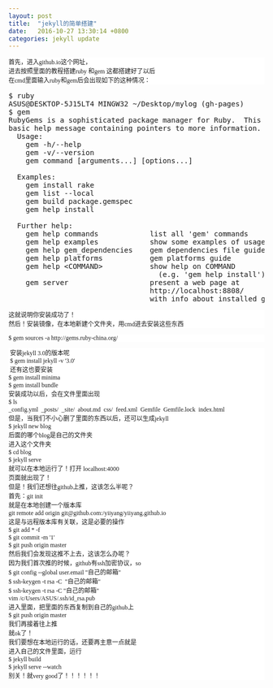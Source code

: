 ```yaml
---
layout: post
title:  "jekyll的简单搭建"
date:   2016-10-27 13:30:14 +0800
categories: jekyll update
---
```

<div id="article_content" class="article_content">

<pre style="font-family:宋体; font-size:9pt; background-color:rgb(255,255,255)">首先，进入github.io这个网址，
进去按照里面的教程搭建ruby 和gem 这都搭建好了以后
在cmd里面输入ruby和gem后会出现如下的这种情况：</pre>
<pre name="code" class="python">$ ruby
ASUS@DESKTOP-5J15LT4 MINGW32 ~/Desktop/mylog (gh-pages)
$ gem
RubyGems is a sophisticated package manager for Ruby.  This is a
basic help message containing pointers to more information.
  Usage:
    gem -h/--help
    gem -v/--version
    gem command [arguments...] [options...]

  Examples:
    gem install rake
    gem list --local
    gem build package.gemspec
    gem help install

  Further help:
    gem help commands            list all &#39;gem&#39; commands
    gem help examples            show some examples of usage
    gem help gem_dependencies    gem dependencies file guide
    gem help platforms           gem platforms guide
    gem help &lt;COMMAND&gt;           show help on COMMAND
                                   (e.g. &#39;gem help install&#39;)
    gem server                   present a web page at
                                 http://localhost:8808/
                                 with info about installed gems</pre>
<p></p>
<pre style="font-family:宋体; font-size:9pt; background-color:rgb(255,255,255)">这就说明你安装成功了！
然后！安装镜像，在本地新建个文件夹，用cmd进去安装这些东西</pre>
<pre style="font-family:宋体; font-size:9pt; background-color:rgb(255,255,255)">$ gem sources -a http://gems.ruby-china.org/</pre>
<pre style="font-family:宋体; font-size:9pt; background-color:rgb(255,255,255)"> 安装jekyll 3.0的版本呢
 $ gem install jekyll -v '3.0'
 还有这也要安装
$ gem install minima
$ gem install bundle
安装成功以后，会在文件里面出现
$ ls
_config.yml  _posts/  _site/  about.md  css/  feed.xml  Gemfile  Gemfile.lock  index.html
但是，当我们不小心删了里面的东西以后，还可以生成jekyll
$ jekyll new blog
后面的哪个blog是自己的文件夹
进入这个文件夹
$ cd blog
$ jekyll serve
就可以在本地运行了！打开 localhost:4000
页面就出现了！
但是！我们还想往github上推，这该怎么半呢？
首先：git init
就是在本地创建一个版本库
git remote add origin git@github.com:/yiiyang/yiiyang.github.io
这是与远程版本库有关联，这是必要的操作
$ git add * -f
$ git commit -m '1'
$ git push origin master
然后我们会发现这推不上去，这该怎么办呢？
因为我们首次推的时候，github有ssh加密协议，so
$ git config --global user.email &quot;自己的邮箱&quot;
$ ssh-keygen -t rsa -C  &quot;自己的邮箱&quot;
$ ssh-keygen -t rsa -C &quot;自己的邮箱&quot;
vim /c/Users/ASUS/.ssh/id_rsa.pub
进入里面，把里面的东西复制到自己的github上
$ git push origin master
我们再接着往上推
就ok了！
我们要想在本地运行的话，还要再主意一点就是
进入自己的文件里面，运行
$ jekyll build
$ jekyll serve --watch
别关！就very good了！！！！！！</pre>
<p></p>
<p><br>
</p>

</div>

